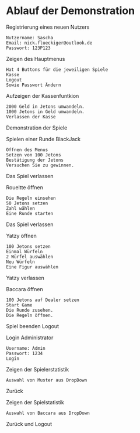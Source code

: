 # Ablauf der Demonstration

Registrierung eines neuen Nutzers

    Nutzername: Sascha
    Email: nick.flueckiger@outlook.de
    Passwort: 123P123

Zeigen des Hauptmenus 

    Hat 4 Buttons für die jeweiligen Spiele
    Kasse
    Logout
    Sowie Passwort Ändern

Aufzeigen der Kassenfuntkion

    2000 Geld in Jetons umwandeln.
    1000 Jetons in Geld umwandeln.
    Verlassen der Kasse

Demonstration der Spiele

Spielen einer Runde BlackJack

    Öffnen des Menus
    Setzen von 100 Jetons
    Bestätigung der Jetons
    Versuchen Sie zu gewinnen.

Das Spiel verlassen

Roueltte öffnen

    Die Regeln einsehen
    50 Jetons setzen
    Zahl wählen
    Eine Runde starten

Das Spiel verlassen

Yatzy öffnen 

    100 Jetons setzen
    Einmal Würfeln
    2 Würfel auswählen 
    Neu Würfeln
    Eine Figur auswählen

Yatzy verlassen

Baccara öffnen

    100 Jetons auf Dealer setzen
    Start Game
    Die Runde zusehen.
    Die Regeln öffnen.

Spiel beenden
Logout

Login Administrator

    Username: Admin
    Passwort: 1234
    Login

Zeigen der Spielerstatistik

    Auswahl von Muster aus DropDown

Zurück

Zeigen der Spielstatistik

    Auswahl von Baccara aus DropDown

Zurück und Logout